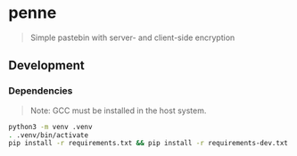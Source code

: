 # penne

> Simple pastebin with server- and client-side encryption

## Development

### Dependencies

> Note: GCC must be installed in the host system.

```sh
python3 -m venv .venv
. .venv/bin/activate
pip install -r requirements.txt && pip install -r requirements-dev.txt
```
